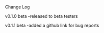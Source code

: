 Change Log

v0.1.0 beta
-released to beta testers

v0.1.1 beta
-added a github link for bug reports
